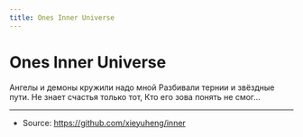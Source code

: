 ```yaml
---
title: Ones Inner Universe
---
```


# Ones Inner Universe

Ангелы и демоны кружили надо мной
Разбивали тернии и звёздные пути.
Не знает счастья только тот,
Кто его зова понять не смог...

---

- Source: https://github.com/xieyuheng/inner
